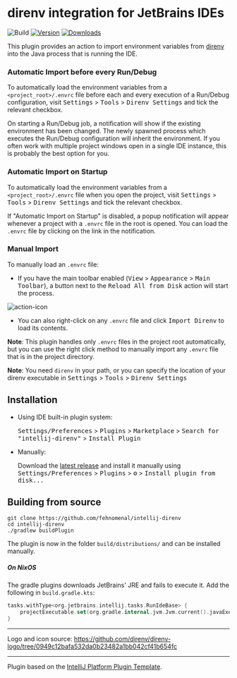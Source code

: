 # direnv integration for JetBrains IDEs

![Build](https://github.com/fehnomenal/intellij-direnv/actions/workflows/build.yml/badge.svg)
[![Version](https://img.shields.io/jetbrains/plugin/v/15285.svg)](https://plugins.jetbrains.com/plugin/15285)
[![Downloads](https://img.shields.io/jetbrains/plugin/d/15285.svg)](https://plugins.jetbrains.com/plugin/15285)


<!-- Plugin description -->
This plugin provides an action to import environment variables from [direnv](https://github.com/direnv/direnv) into the Java process that is running the IDE.

### Automatic Import before every Run/Debug
To automatically load the environment variables from a `<project_root>/.envrc` file before each and every execution of a Run/Debug configuration, visit <kbd>Settings</kbd> > <kbd>Tools</kbd> > <kbd>Direnv Settings</kbd> and tick the relevant checkbox.

On starting a Run/Debug job, a notification will show if the existing environment has been changed. The newly spawned process which executes the Run/Debug configuration will inherit the environment. If you often work with multiple project windows open in a single IDE instance, this is probably the best option for you.

### Automatic Import on Startup
To automatically load the environment variables from a `<project_root>/.envrc` file when you open the project, visit <kbd>Settings</kbd> > <kbd>Tools</kbd> > <kbd>Direnv Settings</kbd> and tick the relevant checkbox.

If "Automatic Import on Startup" is disabled, a popup notification will appear whenever a project with a `.envrc` file in the root is opened. You can load the `.envrc` file by clicking on the link in the notification. 

### Manual Import
To manually load an `.envrc` file: 
- If you have the main toolbar enabled (<kbd>View</kbd> > <kbd>Appearance</kbd> > <kbd>Main Toolbar</kbd>), a button next to the <kbd>Reload All from Disk</kbd> action will start the process.

![action-icon](https://user-images.githubusercontent.com/9959940/98688979-b6c88700-236b-11eb-8e27-319f23376212.png)

- You can also right-click on any `.envrc` file and click <kbd>Import Direnv</kbd> to load its contents.   

**Note**: This plugin handles only `.envrc` files in the project root automatically, but you can use the right click method to manually import any `.envrc` file that is in the project directory.

**Note**: You need `direnv` in your path, or you can specify the location of your direnv executable in <kbd>Settings</kbd> > <kbd>Tools</kbd> > <kbd>Direnv Settings</kbd>

<!-- Plugin description end -->

## Installation

- Using IDE built-in plugin system:
  
  <kbd>Settings/Preferences</kbd> > <kbd>Plugins</kbd> > <kbd>Marketplace</kbd> > <kbd>Search for "intellij-direnv"</kbd> >
  <kbd>Install Plugin</kbd>
  
- Manually:

  Download the [latest release](https://github.com/fehnomenal/intellij-direnv/releases/latest) and install it manually using
  <kbd>Settings/Preferences</kbd> > <kbd>Plugins</kbd> > <kbd>⚙️</kbd> > <kbd>Install plugin from disk...</kbd>


## Building from source

```shell script
git clone https://github.com/fehnomenal/intellij-direnv
cd intellij-direnv
./gradlew buildPlugin
```

The plugin is now in the folder `build/distributions/` and can be installed manually.


##### On NixOS

The gradle plugins downloads JetBrains' JRE and fails to execute it.
Add the following in `build.gradle.kts`:
```kotlin
tasks.withType<org.jetbrains.intellij.tasks.RunIdeBase> {
    projectExecutable.set(org.gradle.internal.jvm.Jvm.current().javaExecutable.absolutePath)
}
```

---

Logo and icon source: https://github.com/direnv/direnv-logo/tree/0949c12bafa532da0b23482a1bb042cf41b654fc

---
Plugin based on the [IntelliJ Platform Plugin Template][template].

[template]: https://github.com/JetBrains/intellij-platform-plugin-template
